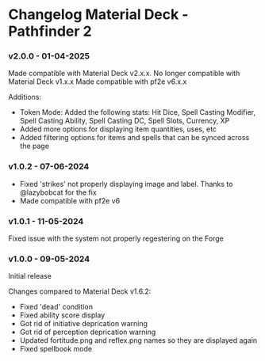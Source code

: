 # Changelog Material Deck - Pathfinder 2

### v2.0.0 - 01-04-2025
Made compatible with Material Deck v2.x.x. No longer compatible with Material Deck v1.x.x
Made compatible with pf2e v6.x.x

Additions:
<ul>
<li>Token Mode: Added the following stats: Hit Dice, Spell Casting Modifier, Spell Casting Ability, Spell Casting DC, Spell Slots, Currency, XP</li>
<li>Added more options for displaying item quantities, uses, etc</li>
<li>Added filtering options for items and spells that can be synced across the page</li>
</ul>

### v1.0.2 - 07-06-2024
<ul>
<li>Fixed 'strikes' not properly displaying image and label. Thanks to @lazybobcat for the fix</li>
<li>Made compatible with pf2e v6</li>
</ul>

### v1.0.1 - 11-05-2024
Fixed issue with the system not properly regestering on the Forge

### v1.0.0 - 09-05-2024

Initial release

Changes compared to Material Deck v1.6.2:

<ul>
<li>Fixed 'dead' condition</li>
<li>Fixed ability score display</li>
<li>Got rid of initiative deprication warning</li>
<li>Got rid of perception deprication warning</li>
<li>Updated fortitude.png and reflex.png names so they are displayed again</li>
<li>Fixed spellbook mode</li>
</ul>